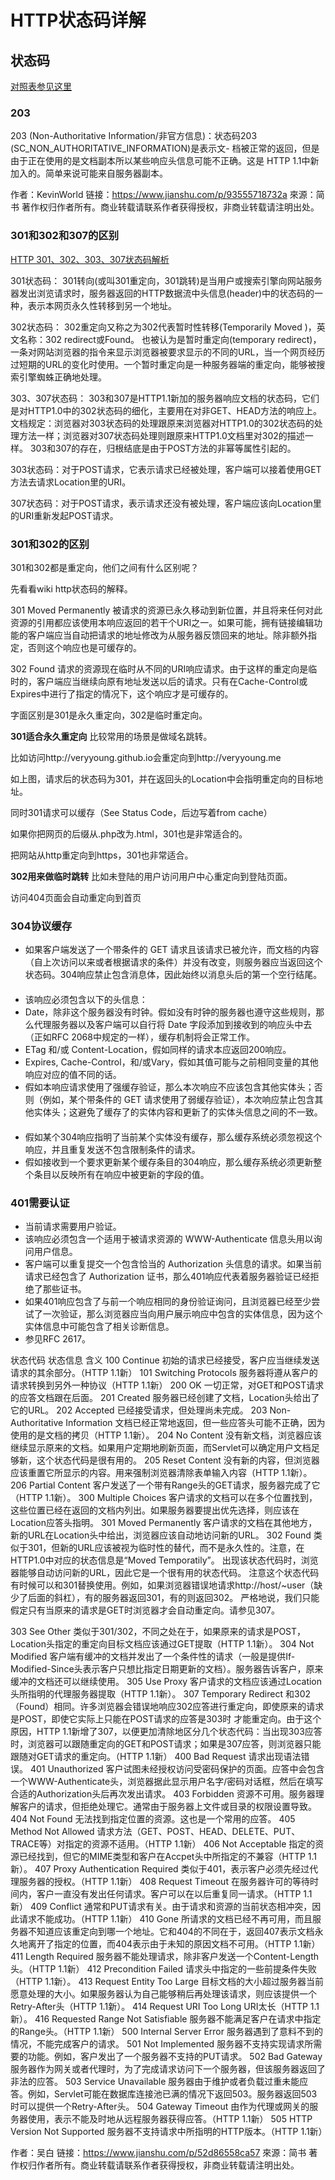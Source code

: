 # HTTP状态码详解

## 状态码
[对照表参见这里](http://tool.oschina.net/commons?type=5)

### 203

203 (Non-Authoritative Information/非官方信息)：状态码203 (SC_NON_AUTHORITATIVE_INFORMATION)是表示文- 档被正常的返回，但是由于正在使用的是文档副本所以某些响应头信息可能不正确。这是 HTTP 1.1中新加入的。简单来说可能来自服务器副本。

作者：KevinWorld
链接：https://www.jianshu.com/p/93555718732a
來源：简书
著作权归作者所有。商业转载请联系作者获得授权，非商业转载请注明出处。


### 301和302和307的区别
[HTTP 301、302、303、307状态码解析](https://www.duoluodeyu.com/2367.html)

301状态码：
301转向(或叫301重定向，301跳转)是当用户或搜索引擎向网站服务器发出浏览请求时，服务器返回的HTTP数据流中头信息(header)中的状态码的一种，表示本网页永久性转移到另一个地址。

302状态码：
302重定向又称之为302代表暂时性转移(Temporarily Moved )，英文名称：302 redirect或Found。 也被认为是暂时重定向(temporary redirect)，一条对网站浏览器的指令来显示浏览器被要求显示的不同的URL，当一个网页经历过短期的URL的变化时使用。一个暂时重定向是一种服务器端的重定向，能够被搜索引擎蜘蛛正确地处理。

303、307状态码：
303和307是HTTP1.1新加的服务器响应文档的状态码，它们是对HTTP1.0中的302状态码的细化，主要用在对非GET、HEAD方法的响应上。文档规定：浏览器对303状态码的处理跟原来浏览器对HTTP1.0的302状态码的处理方法一样；浏览器对307状态码处理则跟原来HTTP1.0文档里对302的描述一样。 303和307的存在，归根结底是由于POST方法的非幂等属性引起的。

303状态码：对于POST请求，它表示请求已经被处理，客户端可以接着使用GET方法去请求Location里的URI。

307状态码：对于POST请求，表示请求还没有被处理，客户端应该向Location里的URI重新发起POST请求。


### 301和302的区别
301和302都是重定向，他们之间有什么区别呢？

先看看wiki http状态码的解释。

301 Moved Permanently 被请求的资源已永久移动到新位置，并且将来任何对此资源的引用都应该使用本响应返回的若干个URI之一。如果可能，拥有链接编辑功能的客户端应当自动把请求的地址修改为从服务器反馈回来的地址。除非额外指定，否则这个响应也是可缓存的。

302 Found 请求的资源现在临时从不同的URI响应请求。由于这样的重定向是临时的，客户端应当继续向原有地址发送以后的请求。只有在Cache-Control或Expires中进行了指定的情况下，这个响应才是可缓存的。

字面区别是301是永久重定向，302是临时重定向。

**301适合永久重定向**
比较常用的场景是做域名跳转。

比如访问http://veryyoung.github.io会重定向到http://veryyoung.me

如上图，请求后的状态码为301，并在返回头的Location中会指明重定向的目标地址。

同时301请求可以缓存（See Status Code，后边写着from cache）

如果你把网页的后缀从.php改为.html，301也是非常适合的。

把网站从http重定向到https，301也非常适合。

**302用来做临时跳转**
比如未登陆的用户访问用户中心重定向到登陆页面。

访问404页面会自动重定向到首页

### 304协议缓存

- 如果客户端发送了一个带条件的 GET 请求且该请求已被允许，而文档的内容（自上次访问以来或者根据请求的条件）并没有改变，则服务器应当返回这个状态码。304响应禁止包含消息体，因此始终以消息头后的第一个空行结尾。 　　
- 该响应必须包含以下的头信息： 　　
- Date，除非这个服务器没有时钟。假如没有时钟的服务器也遵守这些规则，那么代理服务器以及客户端可以自行将 Date 字段添加到接收到的响应头中去（正如RFC 2068中规定的一样），缓存机制将会正常工作。 　　
- ETag 和/或 Content-Location，假如同样的请求本应返回200响应。 　　
- Expires, Cache-Control，和/或Vary，假如其值可能与之前相同变量的其他响应对应的值不同的话。 　　
- 假如本响应请求使用了强缓存验证，那么本次响应不应该包含其他实体头；否则（例如，某个带条件的 GET 请求使用了弱缓存验证），本次响应禁止包含其他实体头；这避免了缓存了的实体内容和更新了的实体头信息之间的不一致。 　　
- 假如某个304响应指明了当前某个实体没有缓存，那么缓存系统必须忽视这个响应，并且重复发送不包含限制条件的请求。 　　
- 假如接收到一个要求更新某个缓存条目的304响应，那么缓存系统必须更新整个条目以反映所有在响应中被更新的字段的值。

### 401需要认证

- 当前请求需要用户验证。
- 该响应必须包含一个适用于被请求资源的 WWW-Authenticate 信息头用以询问用户信息。
- 客户端可以重复提交一个包含恰当的 Authorization 头信息的请求。如果当前请求已经包含了 Authorization 证书，那么401响应代表着服务器验证已经拒绝了那些证书。
- 如果401响应包含了与前一个响应相同的身份验证询问，且浏览器已经至少尝试了一次验证，那么浏览器应当向用户展示响应中包含的实体信息，因为这个实体信息中可能包含了相关诊断信息。
- 参见RFC 2617。




状态代码 状态信息 含义
100 Continue 初始的请求已经接受，客户应当继续发送请求的其余部分。（HTTP 1.1新）
101 Switching Protocols 服务器将遵从客户的请求转换到另外一种协议（HTTP 1.1新）
200 OK 一切正常，对GET和POST请求的应答文档跟在后面。
201 Created 服务器已经创建了文档，Location头给出了它的URL。
202 Accepted 已经接受请求，但处理尚未完成。
203 Non-Authoritative Information 文档已经正常地返回，但一些应答头可能不正确，因为使用的是文档的拷贝（HTTP 1.1新）。
204 No Content 没有新文档，浏览器应该继续显示原来的文档。如果用户定期地刷新页面，而Servlet可以确定用户文档足够新，这个状态代码是很有用的。
205 Reset Content 没有新的内容，但浏览器应该重置它所显示的内容。用来强制浏览器清除表单输入内容（HTTP 1.1新）。
206 Partial Content 客户发送了一个带有Range头的GET请求，服务器完成了它（HTTP 1.1新）。
300 Multiple Choices 客户请求的文档可以在多个位置找到，这些位置已经在返回的文档内列出。如果服务器要提出优先选择，则应该在Location应答头指明。
301 Moved Permanently 客户请求的文档在其他地方，新的URL在Location头中给出，浏览器应该自动地访问新的URL。
302 Found 类似于301，但新的URL应该被视为临时性的替代，而不是永久性的。注意，在HTTP1.0中对应的状态信息是“Moved Temporatily”。
出现该状态代码时，浏览器能够自动访问新的URL，因此它是一个很有用的状态代码。
注意这个状态代码有时候可以和301替换使用。例如，如果浏览器错误地请求http://host/~user（缺少了后面的斜杠），有的服务器返回301，有的则返回302。
严格地说，我们只能假定只有当原来的请求是GET时浏览器才会自动重定向。请参见307。

303 See Other 类似于301/302，不同之处在于，如果原来的请求是POST，Location头指定的重定向目标文档应该通过GET提取（HTTP 1.1新）。
304 Not Modified 客户端有缓冲的文档并发出了一个条件性的请求（一般是提供If-Modified-Since头表示客户只想比指定日期更新的文档）。服务器告诉客户，原来缓冲的文档还可以继续使用。
305 Use Proxy 客户请求的文档应该通过Location头所指明的代理服务器提取（HTTP 1.1新）。
307 Temporary Redirect 和302（Found）相同。许多浏览器会错误地响应302应答进行重定向，即使原来的请求是POST，即使它实际上只能在POST请求的应答是303时 才能重定向。由于这个原因，HTTP 1.1新增了307，以便更加清除地区分几个状态代码：当出现303应答时，浏览器可以跟随重定向的GET和POST请求；如果是307应答，则浏览器只能跟随对GET请求的重定向。（HTTP 1.1新）
400 Bad Request 请求出现语法错误。
401 Unauthorized 客户试图未经授权访问受密码保护的页面。应答中会包含一个WWW-Authenticate头，浏览器据此显示用户名字/密码对话框，然后在填写合适的Authorization头后再次发出请求。
403 Forbidden 资源不可用。服务器理解客户的请求，但拒绝处理它。通常由于服务器上文件或目录的权限设置导致。
404 Not Found 无法找到指定位置的资源。这也是一个常用的应答。
405 Method Not Allowed 请求方法（GET、POST、HEAD、DELETE、PUT、TRACE等）对指定的资源不适用。（HTTP 1.1新）
406 Not Acceptable 指定的资源已经找到，但它的MIME类型和客户在Accpet头中所指定的不兼容（HTTP 1.1新）。
407 Proxy Authentication Required 类似于401，表示客户必须先经过代理服务器的授权。（HTTP 1.1新）
408 Request Timeout 在服务器许可的等待时间内，客户一直没有发出任何请求。客户可以在以后重复同一请求。（HTTP 1.1新）
409 Conflict 通常和PUT请求有关。由于请求和资源的当前状态相冲突，因此请求不能成功。（HTTP 1.1新）
410 Gone 所请求的文档已经不再可用，而且服务器不知道应该重定向到哪一个地址。它和404的不同在于，返回407表示文档永久地离开了指定的位置，而404表示由于未知的原因文档不可用。（HTTP 1.1新）
411 Length Required 服务器不能处理请求，除非客户发送一个Content-Length头。（HTTP 1.1新）
412 Precondition Failed 请求头中指定的一些前提条件失败（HTTP 1.1新）。
413 Request Entity Too Large 目标文档的大小超过服务器当前愿意处理的大小。如果服务器认为自己能够稍后再处理该请求，则应该提供一个Retry-After头（HTTP 1.1新）。
414 Request URI Too Long URI太长（HTTP 1.1新）。
416 Requested Range Not Satisfiable 服务器不能满足客户在请求中指定的Range头。（HTTP 1.1新）
500 Internal Server Error 服务器遇到了意料不到的情况，不能完成客户的请求。
501 Not Implemented 服务器不支持实现请求所需要的功能。例如，客户发出了一个服务器不支持的PUT请求。
502 Bad Gateway 服务器作为网关或者代理时，为了完成请求访问下一个服务器，但该服务器返回了非法的应答。
503 Service Unavailable 服务器由于维护或者负载过重未能应答。例如，Servlet可能在数据库连接池已满的情况下返回503。服务器返回503时可以提供一个Retry-After头。
504 Gateway Timeout 由作为代理或网关的服务器使用，表示不能及时地从远程服务器获得应答。（HTTP 1.1新）
505 HTTP Version Not Supported 服务器不支持请求中所指明的HTTP版本。（HTTP 1.1新）

作者：吴白
链接：https://www.jianshu.com/p/52d86558ca57
來源：简书
著作权归作者所有。商业转载请联系作者获得授权，非商业转载请注明出处。